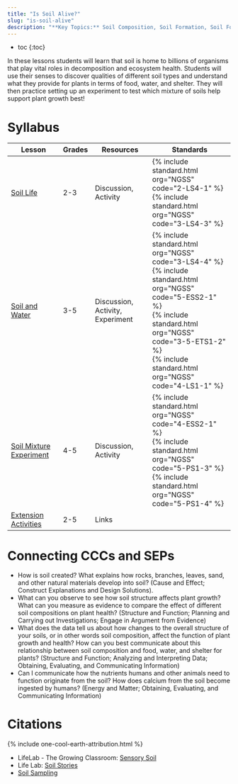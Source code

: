 ```yaml
---
title: "Is Soil Alive?"
slug: "is-soil-alive"
description: "**Key Topics:** Soil Composition, Soil Formation, Soil Food Web, Decomposition, Weathering, Nutrients, Humus, Top Soil, Sand, Clay"
---
```


* toc
{:toc}

In these lessons students will learn that soil is home to billions of organisms that play vital roles in decomposition and ecosystem health. Students will use their senses to discover qualities of different soil types and understand what they provide for plants in terms of food, water, and shelter. They will then practice setting up an experiment to test which mixture of soils help support plant growth best!

# Syllabus

|Lesson                                   |Grades|Resources|Standards|
|-----------------------------------------|------|---------|---------|
|[Soil Life](is-soil-alive/soil-life.md)|2-3|Discussion, Activity|{% include standard.html org="NGSS" code="2-LS4-1" %}<br>{% include standard.html org="NGSS" code="3-LS4-3" %}|
|[Soil and Water](is-soil-alive/soil-and-water.md)|3-5|Discussion, Activity, Experiment|{% include standard.html org="NGSS" code="3-LS4-4" %}<br>{% include standard.html org="NGSS" code="5-ESS2-1" %}<br>{% include standard.html org="NGSS" code="3-5-ETS1-2" %}<br>{% include standard.html org="NGSS" code="4-LS1-1" %}|
|[Soil Mixture Experiment](is-soil-alive/soil-mixture-experiment.md)|4-5|Discussion, Activity|{% include standard.html org="NGSS" code="4-ESS2-1" %}<br>{% include standard.html org="NGSS" code="5-PS1-3" %}<br>{% include standard.html org="NGSS" code="5-PS1-4" %}|
|[Extension Activities](is-soil-alive/extension.md)|2-5|Links||

# Connecting CCCs and SEPs

- How is soil created? What explains how rocks, branches, leaves, sand, and other natural materials develop into soil? (Cause and Effect; Construct Explanations and Design Solutions).
- What can you observe to see how soil structure affects plant growth? What can you measure as evidence to compare the effect of different soil compositions on plant health? (Structure and Function; Planning and Carrying out Investigations; Engage in Argument from Evidence)
- What does the data tell us about how changes to the overall structure of your soils, or in other words soil composition, affect the function of plant growth and health? How can you best communicate about this relationship between soil composition and food, water, and shelter for plants? (Structure and Function; Analyzing and Interpreting Data; Obtaining, Evaluating, and Communicating Information)
- Can I communicate how the nutrients humans and other animals need to function originate from the soil? How does calcium from the soil become ingested by humans? (Energy and Matter; Obtaining, Evaluating, and Communicating Information)

# Citations

{% include one-cool-earth-attribution.html %}

- LifeLab - The Growing Classroom: [Sensory Soil](https://drive.google.com/file/d/0B3I7UqacGp3uamNkMkM4SGxQUjg/view?usp=sharing)
- Life Lab: [Soil Stories](https://drive.google.com/file/d/0B3I7UqacGp3ubUdnS0RRYUdsaTQ/view?usp=sharing)
- [Soil Sampling](https://drive.google.com/file/d/0BwZU1NNjgHs3anZJc1F1SGR2YXM/view?usp=sharing)

